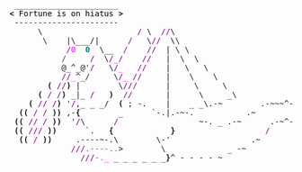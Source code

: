 <pre style="font-family:Menlo,'DejaVu Sans Mono',consolas,'Courier New',monospace"> ______________________                                                     <span style="color: #5f5fff; text-decoration-color: #5f5fff">+------ </span><span style="color: #5f5fff; text-decoration-color: #5f5fff; font-weight: bold">Monday, 21 November 2022</span><span style="color: #5f5fff; text-decoration-color: #5f5fff"> ------+</span> <a href="https://www.informatik.uni-leipzig.de/~akiki/">Christopher Akiki</a>                
<span style="font-weight: bold">&lt;</span><span style="color: #000000; text-decoration-color: #000000"> Fortune is on hiatus </span><span style="font-weight: bold">&gt;</span>                                                    <span style="color: #5f5fff; text-decoration-color: #5f5fff">|</span>                                      <span style="color: #5f5fff; text-decoration-color: #5f5fff">|</span> ┣━━ Interests                    
 ----------------------                                                     <span style="color: #5f5fff; text-decoration-color: #5f5fff">|</span> Hello, friend.                       <span style="color: #5f5fff; text-decoration-color: #5f5fff">|</span> ┃   ┣━━ My cat                   
      \                    <span style="color: #800080; text-decoration-color: #800080">/</span> \  <span style="color: #800080; text-decoration-color: #800080">//</span>\                                         <span style="color: #5f5fff; text-decoration-color: #5f5fff">|</span>                                      <span style="color: #5f5fff; text-decoration-color: #5f5fff">|</span> ┃   ┣━━ Representation Learning  
       \    |\___/|      <span style="color: #800080; text-decoration-color: #800080">/</span>   \<span style="color: #800080; text-decoration-color: #800080">//</span>  \\                                        <span style="color: #5f5fff; text-decoration-color: #5f5fff">|</span> <span style="font-style: italic">This auto-generated message panel </span>   <span style="color: #5f5fff; text-decoration-color: #5f5fff">|</span> ┃   ┣━━ Language Generation      
            <span style="color: #800080; text-decoration-color: #800080">/</span><span style="color: #ff00ff; text-decoration-color: #ff00ff">0</span>  <span style="color: #008080; text-decoration-color: #008080; font-weight: bold">0</span>  \__  <span style="color: #800080; text-decoration-color: #800080">/</span>    <span style="color: #800080; text-decoration-color: #800080">//</span>  | \ \                                      <span style="color: #5f5fff; text-decoration-color: #5f5fff">|</span> <span style="font-style: italic">was brought to you by the </span><span style="font-weight: bold; font-style: italic"><a href="https://en.wikipedia.org/wiki/Cowsay">cowsay</a></span><span style="font-style: italic"> </span>    <span style="color: #5f5fff; text-decoration-color: #5f5fff">|</span> ┃   ┣━━ Text Mining              
           <span style="color: #800080; text-decoration-color: #800080">/</span>     <span style="color: #800080; text-decoration-color: #800080">/</span>  \<span style="color: #800080; text-decoration-color: #800080">/_/</span>    <span style="color: #800080; text-decoration-color: #800080">//</span>   |  \  \                                    <span style="color: #5f5fff; text-decoration-color: #5f5fff">|</span> <span style="font-style: italic">dragon, </span><span style="font-weight: bold; font-style: italic"><a href="https://en.wikipedia.org/wiki/Fortune_(Unix)">fortune</a></span><span style="font-style: italic"> and </span><span style="font-weight: bold; font-style: italic"><a href="https://github.com/willmcgugan/rich">Rich</a></span><span style="font-style: italic">. </span>           <span style="color: #5f5fff; text-decoration-color: #5f5fff">|</span> ┃   ┣━━ Dataset Creation         
           @_^_@&#x27;<span style="color: #800080; text-decoration-color: #800080">/</span>   \<span style="color: #800080; text-decoration-color: #800080">/</span><span style="color: #ff00ff; text-decoration-color: #ff00ff">_</span>   <span style="color: #800080; text-decoration-color: #800080">//</span>    |   \   \                                  <span style="color: #5f5fff; text-decoration-color: #5f5fff">|</span>                                      <span style="color: #5f5fff; text-decoration-color: #5f5fff">|</span> ┃   ┗━━ TODO                     
           <span style="color: #800080; text-decoration-color: #800080">//</span><span style="color: #ff00ff; text-decoration-color: #ff00ff">_</span>^_/     \<span style="color: #800080; text-decoration-color: #800080">/</span><span style="color: #ff00ff; text-decoration-color: #ff00ff">_</span> <span style="color: #800080; text-decoration-color: #800080">//</span>     |    \    \                                <span style="color: #5f5fff; text-decoration-color: #5f5fff">|</span> <span style="font-weight: bold; font-style: italic">Follow me on twitter: </span><span style="font-weight: bold; font-style: italic"><a href="https://twitter.com/christopher">@christopher</a></span>   <span style="color: #5f5fff; text-decoration-color: #5f5fff">|</span> ┣━━ Past Lives                   
        <span style="font-weight: bold">(</span> <span style="color: #800080; text-decoration-color: #800080">//</span><span style="font-weight: bold">)</span> |        \<span style="color: #800080; text-decoration-color: #800080">///</span>      |     \     \                              <span style="color: #5f5fff; text-decoration-color: #5f5fff">|</span>                                      <span style="color: #5f5fff; text-decoration-color: #5f5fff">|</span> ┃   ┣━━ Sociocultural antropology
      <span style="font-weight: bold">(</span> <span style="color: #800080; text-decoration-color: #800080">/</span> <span style="color: #800080; text-decoration-color: #800080">/</span><span style="font-weight: bold">)</span> _|_ <span style="color: #800080; text-decoration-color: #800080">/</span>   <span style="font-weight: bold">)</span>  <span style="color: #800080; text-decoration-color: #800080">//</span>       |      \     _\                            <span style="color: #5f5fff; text-decoration-color: #5f5fff">+--------------------------------------+</span> ┃   ┗━━ Network Engineering      
    <span style="font-weight: bold">(</span> <span style="color: #800080; text-decoration-color: #800080">//</span> <span style="color: #800080; text-decoration-color: #800080">/</span><span style="font-weight: bold">)</span> &#x27;<span style="color: #800080; text-decoration-color: #800080">/</span>,_ _ _/  <span style="font-weight: bold">(</span> ; -.    |    _ _\.-~        .-~~~^-.                                                        ┣━━ Current Location             
  <span style="font-weight: bold">((</span> <span style="color: #800080; text-decoration-color: #800080">/</span> <span style="color: #800080; text-decoration-color: #800080">/</span> <span style="font-weight: bold">))</span> ,-<span style="font-weight: bold">{</span>        _      `-.|.-~-.           .~         `.                                                      ┃   ┗━━ Leipzig, Germany         
 <span style="font-weight: bold">((</span> <span style="color: #800080; text-decoration-color: #800080">//</span> <span style="color: #800080; text-decoration-color: #800080">/</span> <span style="font-weight: bold">))</span>  &#x27;<span style="color: #800080; text-decoration-color: #800080">/</span>\      <span style="color: #800080; text-decoration-color: #800080">/</span>                 ~-. _ .-~      .-~^-.  \                                                     ┗━━ Previous Locations           
 <span style="font-weight: bold">((</span> <span style="color: #800080; text-decoration-color: #800080">///</span> <span style="font-weight: bold">))</span>      `.   <span style="font-weight: bold">{</span>            <span style="font-weight: bold">}</span>                   <span style="color: #800080; text-decoration-color: #800080">/</span>      \  \                                                        ┣━━ Durham, England          
  <span style="font-weight: bold">((</span> <span style="color: #800080; text-decoration-color: #800080">/</span> <span style="font-weight: bold">))</span>     .----~-.\        \-&#x27;                 .~         \  `. \^-.                                                 ┗━━ Zouk Mikael, Lebanon     
             <span style="color: #800080; text-decoration-color: #800080">///</span><span style="color: #ff00ff; text-decoration-color: #ff00ff">.----..</span>&gt;        \             _ -~             `.  ^-`  ^-_                                                                           
               <span style="color: #800080; text-decoration-color: #800080">///</span><span style="color: #ff00ff; text-decoration-color: #ff00ff">-._</span> _ _ _ _ _ _<span style="font-weight: bold">}</span>^ - - - - ~                     ~-- ,.-~                                                                            
                                                                  <span style="color: #800080; text-decoration-color: #800080">/</span><span style="color: #ff00ff; text-decoration-color: #ff00ff">.-</span>~                                                                                
                                                                                                                                                      
</pre>
